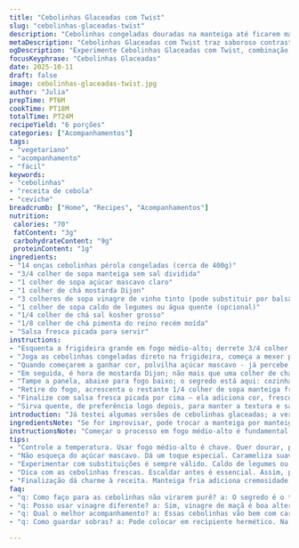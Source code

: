 ```yaml
---
title: "Cebolinhas Glaceadas com Twist"
slug: "cebolinhas-glaceadas-twist"
description: "Cebolinhas congeladas douradas na manteiga até ficarem macias, envoltas em açúcar mascavo claro, mostarda Dijon, e um toque de vinagre de vinho tinto. Cozidas devagar, cobertas, com eventuais pingos de caldo para evitar ressecamento. Finalizadas com manteiga gelada, sal kosher grosso, pimenta do reino moída na hora e salsa fresca. Textura aveludada, sabor agridoce com leve picância, e brilho na aparência. Substituição do balsâmico por vinagre de vinho tinto pelo toque mais suave e frutado. Receita ajustada para que cebolinhas não percam o frescor e mantenham casquinha delicada."
metaDescription: "Cebolinhas Glaceadas com Twist traz saboroso contraste agridoce e textura aveludada para seu acompanhamento."
ogDescription: "Experimente Cebolinhas Glaceadas com Twist, combinação perfeita de sabores e texturas que vão encantar seu paladar."
focusKeyphrase: "Cebolinhas Glaceadas"
date: 2025-10-11
draft: false
image: cebolinhas-glaceadas-twist.jpg
author: "Julia"
prepTime: PT6M
cookTime: PT18M
totalTime: PT24M
recipeYield: "6 porções"
categories: ["Acompanhamentos"]
tags:
- "vegetariano"
- "acompanhamento"
- "fácil"
keywords:
- "cebolinhas"
- "receita de cebola"
- "ceviche"
breadcrumb: ["Home", "Recipes", "Acompanhamentos"]
nutrition: 
 calories: "70"
 fatContent: "3g"
 carbohydrateContent: "9g"
 proteinContent: "1g"
ingredients:
- "14 onças cebolinhas pérola congeladas (cerca de 400g)"
- "3/4 colher de sopa manteiga sem sal dividida"
- "1 colher de sopa açúcar mascavo claro"
- "1 colher de chá mostarda Dijon"
- "3 colheres de sopa vinagre de vinho tinto (pode substituir por balsâmico, porém mais ácido)"
- "1 colher de sopa caldo de legumes ou água quente (opcional)"
- "1/4 colher de chá sal kosher grosso"
- "1/8 colher de chá pimenta do reino recém moída"
- "Salsa fresca picada para servir"
instructions:
- "Esquenta a frigideira grande em fogo médio-alto; derrete 3/4 colher de sopa da manteiga, sem deixar queimar, só até desgrudar e começar a chiar."
- "Joga as cebolinhas congeladas direto na frigideira, começa a mexer para evitar grudar, espalhando bem para dourar por igual; cozinha uns 12-14 minutos mexendo bastante – menos que 15 para não ficar mole demais ou se desfazer."
- "Quando começarem a ganhar cor, polvilha açúcar mascavo - já percebe o cheiro doce queimadinho se misturando – incorpora com paciência para cobrir todas, uniformemente."
- "Em seguida, é hora de mostarda Dijon; não mais que uma colher de chá – ela traz aquele azedinho sutil, sabe, um up no sabor. Mistura junto do vinagre de vinho tinto - três colheres – que dá uma acidez cremosa, menos agressiva que balsâmico, mas você pode trocar, sem medo."
- "Tampe a panela, abaixe para fogo baixo; o segredo está aqui: cozinhar devagar por uns 15-18 minutos, sem mexer sempre, mas de vez em quando para não queimar, para a cebola absorver tudo, firmar, ganhar aquela textura aveludada. Se começar a secar demais, pingue uma colher de caldo de legumes (ou água) para manter o corpo e evitar que grude no fundo."
- "Retire do fogo, acrescenta o restante 1/4 colher de sopa manteiga fria para dar brilho e untuosidade. Tempere logo depois com sal kosher grosso e pimenta do reino moída na hora. Sempre melhor ajustar o sal no final; fica mais controlado."
- "Finalize com salsa fresca picada por cima – ela adiciona cor, frescor e corta um pouco da doçura."
- "Sirva quente, de preferência logo depois, para manter a textura e sabor vivos. Dá para usar como acompanhamento para carnes brancas, churrasco ou até um arroz com feijão mais especial."
introduction: "Já testei algumas versões de cebolinhas glaceadas; a verdade é que o controle do fogo e do tempo faz toda diferença. Se deixar muito no fogo forte, vira purê; se for pouco, ficam sem graça, sem aquela caramelo discreto que mexe com o paladar. Amostra certa de manteiga e aquele toque sutil do vinagre equilibram doce e ácido. Aposta pessoal é usar vinagre de vinho tinto no lugar do balsâmico – mais suave, com um caráter mais vivo refrescante. O pouco açúcar mascavo que vai nessa receita traz um fundo caramelizado, sem pesar, e ajuda a criar aquela textura brilhante que todo mundo ama. Mexer só o necessário, cobrir a panela, deixar ir é a alma do negócio. Se usar cebolinhas frescas, precisa escaldar antes; com congeladas, é mais prático, só controlar para não virar mingau de cebola."
ingredientsNote: "Se for improvisar, pode trocar a manteiga por manteiga ghee ou azeite, mas perde um pouco da cremosidade típica; o açúcar mascavo pode ser substituído por mel, dando uma doçura mais suave e fluida. No lugar do vinagre de vinho tinto serve vinagre de maçã, com perfil ácido diferente, fica interessante. O caldo de legumes é só para controlar o ponto, se faltar líquido mesmo; se usar, escolha um caseiro ou de boa qualidade para evitar sabores artificiais. Sal kosher grosso é ideal pela textura e intensidade, mas ajuda ajustar a gosto com sal comum, só cuidado para não exagerar."
instructionsNote: "Começar o processo em fogo médio-alto é fundamental para dourar as cebolinhas e criar textura; fundo tem que chiar, mas não queimar. O açúcar acrescenta uma camada de sabor e brilho depois do dourado inicial, precisa ser incorporado inteiro para não picotar o paladar com granulosidade. A mostarda e o vinagre são a alma do tempero ácido-doce nessa combinação, então cuidado para não exagerar; dá para ajustar na hora de adicionar, ir provando. Cozinhar tampado é importante para aglutinar sabor e amaciar, mas mexa para distribuir o calor e evitar pontos secos, eventuais gotas de caldo recuperam isso. Finalizar com manteiga fria ajuda na textura final, dá peso e brilho sem cozinhar mais as cebolas, no ponto. Sal e pimenta vão no final para manter controle do sabor, dar aquele toque final que traz harmonia."
tips:
- "Controle a temperatura. Usar fogo médio-alto é chave. Quer dourar, precisa do chiado. A manteiga vai derreter e começar a borbulhar. Nesse ponto, é hora de adicionar as cebolinhas. Não deixe que queimem. Olho atento enquanto mexe."
- "Não esqueça do açúcar mascavo. Dá um toque especial. Carameliza suavemente. Mistura bem nas cebolinhas; vai unificar os sabores. E faça isso com paciência. Seu aroma vai ganhar um fundo de doce bem agradável. Pode usar um pouco menos, o gosto é seu."
- "Experimentar com substituições é sempre válido. Caldo de legumes ou água quente. Se secar demais, pinga um pouco. Refresca tudo. Se for usar ervas secas ao invés de salsa fresca, escolha certas. Muda o visual, mas não o sabor tanto."
- "Dica com as cebolinhas frescas. Escaldar antes é essencial. Assim, preserva textura. Congeladas são práticos, mas cuidado com o tempo de cozimento. Fique de olho na maciez. Não deixe virar purê, o equilíbrio é tudo."
- "Finalização dá charme à receita. Manteiga fria adiciona cremosidade e brilho. Não tem erro! E ajuste o sal e a pimenta por último. Assim, controla os sabores. Fica sofisticado e equilibrado. Termine sempre com um toque de salsa."
faq:
- "q: Como faço para as cebolinhas não virarem purê? a: O segredo é o tempo de cozimento. Se não passar do ponto. Fogo médio e atenção. Mexa pouco, para manter estruturas. Uma camada caramelizada precisa ser formada. Evitar excesso de calor."
- "q: Posso usar vinagre diferente? a: Sim, vinagre de maçã é boa alternativa. A acidez é diferente. Mas traz frescor. Também pode usar balsâmico, mas é mais ácido do que o tinto. Acho que o tinto é o ideal."
- "q: Qual o melhor acompanhamento? a: Essas cebolinhas vão bem com carnes brancas. Também são ótima ideia para churrasco. E de olho, fica ótimo com arroz e feijão. Um toque especial, combina bem com eles."
- "q: Como guardar sobras? a: Pode colocar em recipiente hermético. Na geladeira, ficam por uns dias. Reaquecer no fogão é melhor. Adicione um pouco de caldo se ressecarem. Não deixe muito tempo, sabor bom é sempre fresquinho."

---
```

